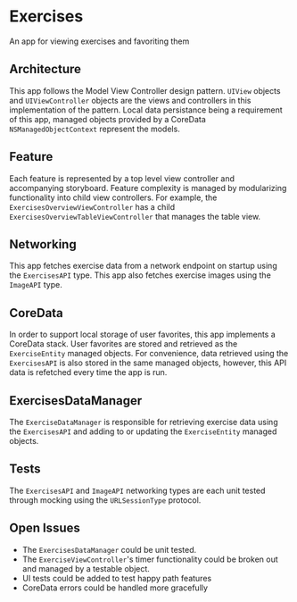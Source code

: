 # Exercises
An app for viewing exercises and favoriting them

## Architecture
This app follows the Model View Controller design pattern. `UIView` objects and `UIViewController` objects are the views and controllers in this implementation of the pattern. Local data persistance being a requirement of this app, managed objects provided by a CoreData `NSManagedObjectContext` represent the models.

## Feature
Each feature is represented by a top level view controller and accompanying storyboard. Feature complexity is managed by modularizing functionality into child view controllers. For example, the `ExercisesOverviewViewController` has a child `ExercisesOverviewTableViewController` that manages the table view.

## Networking
This app fetches exercise data from a network endpoint on startup using the `ExercisesAPI` type. This app also fetches exercise images using the `ImageAPI` type.

## CoreData
In order to support local storage of user favorites, this app implements a CoreData stack.  User favorites are stored and retrieved as the `ExerciseEntity` managed objects. For convenience, data retrieved using the `ExercisesAPI` is also stored in the same managed objects, however, this API data is refetched every time the app is run. 

## ExercisesDataManager
The `ExerciseDataManager` is responsible for retrieving exercise data using the `ExercisesAPI` and adding to or updating the `ExerciseEntity` managed objects.

## Tests
The `ExercisesAPI` and `ImageAPI` networking types are each unit tested through mocking using the `URLSessionType` protocol.

## Open Issues
* The `ExercisesDataManager` could be unit tested.
* The `ExerciseViewController`'s timer functionality could be broken out and managed by a testable object.
* UI tests could be added to test happy path features
* CoreData errors could be handled more gracefully

